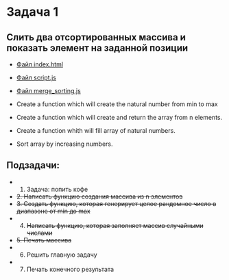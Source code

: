 # Задача 1
## Слить два отсортированных массива и показать элемент на заданной позиции

- [Файл index.html](index.html)
- [Файл script.js](script.js)
- [Файл merge_sorting.js](merge_sorting.js)

 
- Create a function which will create the natural number from min to max
- Create a function which will create and return the array from n elements.
- Create a function whith will fill array of natural numbers.
- Sort array by increasing numbers.

## Подзадачи:
- 1. Задача: попить кофе
- ~~2. Написать функцию создания массива из n элементов~~
- ~~3. Создать функцию, которая генерирует целое рандомное число в диапазоне от min до  max~~
- 4. ~~Написать функцию, которая заполняет массив случайными числами~~
- ~~5. Печать массива~~
- 6. Решить главную задачу
- 7. Печать конечного результата